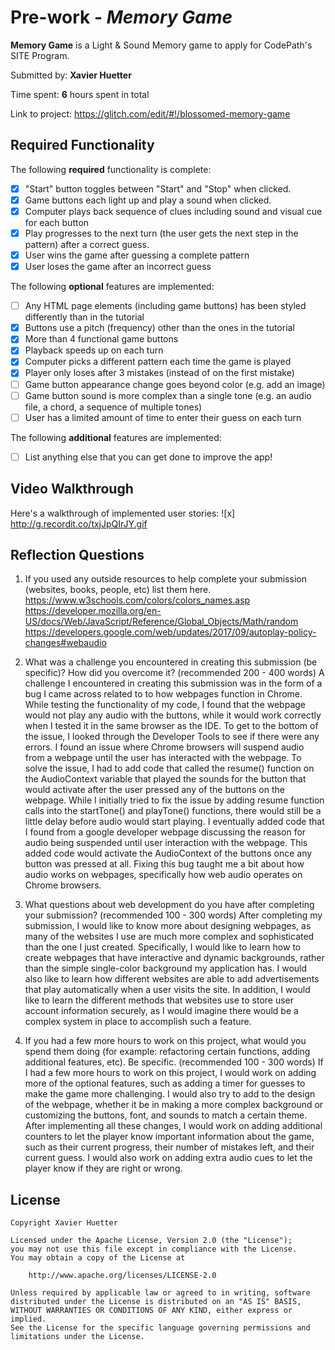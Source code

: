 # Pre-work - *Memory Game*

**Memory Game** is a Light & Sound Memory game to apply for CodePath's SITE Program. 

Submitted by: **Xavier Huetter**

Time spent: **6** hours spent in total

Link to project: https://glitch.com/edit/#!/blossomed-memory-game

## Required Functionality

The following **required** functionality is complete:

* [x] "Start" button toggles between "Start" and "Stop" when clicked. 
* [x] Game buttons each light up and play a sound when clicked. 
* [x] Computer plays back sequence of clues including sound and visual cue for each button
* [x] Play progresses to the next turn (the user gets the next step in the pattern) after a correct guess. 
* [x] User wins the game after guessing a complete pattern
* [x] User loses the game after an incorrect guess

The following **optional** features are implemented:

* [ ] Any HTML page elements (including game buttons) has been styled differently than in the tutorial
* [x] Buttons use a pitch (frequency) other than the ones in the tutorial
* [x] More than 4 functional game buttons
* [x] Playback speeds up on each turn
* [x] Computer picks a different pattern each time the game is played
* [x] Player only loses after 3 mistakes (instead of on the first mistake)
* [ ] Game button appearance change goes beyond color (e.g. add an image)
* [ ] Game button sound is more complex than a single tone (e.g. an audio file, a chord, a sequence of multiple tones)
* [ ] User has a limited amount of time to enter their guess on each turn

The following **additional** features are implemented:

- [ ] List anything else that you can get done to improve the app!

## Video Walkthrough

Here's a walkthrough of implemented user stories:
![x] http://g.recordit.co/txjJpQIrJY.gif


## Reflection Questions
1. If you used any outside resources to help complete your submission (websites, books, people, etc) list them here. 
https://www.w3schools.com/colors/colors_names.asp
https://developer.mozilla.org/en-US/docs/Web/JavaScript/Reference/Global_Objects/Math/random
https://developers.google.com/web/updates/2017/09/autoplay-policy-changes#webaudio

2. What was a challenge you encountered in creating this submission (be specific)? How did you overcome it? (recommended 200 - 400 words) 
A challenge I encountered in creating this submission was in the form of a bug I came across related to to how webpages function in Chrome. While testing the functionality of my code,
I found that the webpage would not play any audio with the buttons, while it would work correctly when I tested it in the same browser as the IDE. To get to the bottom of the issue, I
looked through the Developer Tools to see if there were any errors. I found an issue where Chrome browsers will suspend audio from a webpage until the user has interacted with the
webpage. To solve the issue, I had to add code that called the resume() function on the AudioContext variable that played the sounds for the button that would activate after the user
pressed any of the buttons on the webpage. While I initially tried to fix the issue by adding resume function calls into the startTone() and playTone() functions, there would still be
a little delay before audio would start playing. I eventually added code that I found from a google developer webpage discussing the reason for audio being suspended until user interaction
with the webpage. This added code would activate the AudioContext of the buttons once any button was pressed at all. Fixing this bug taught me a bit about how audio works on webpages,
specifically how web audio operates on Chrome browsers.

3. What questions about web development do you have after completing your submission? (recommended 100 - 300 words) 
After completing my submission, I would like to know more about designing webpages, as many of the websites I use are much more complex and sophisticated than the one I just created.
Specifically, I would like to learn how to create webpages that have interactive and dynamic backgrounds, rather than the simple single-color background my application has. I would also
like to learn how different websites are able to add advertisements that play automatically when a user visits the site. In addition, I would like to learn the different methods that websites
use to store user account information securely, as I would imagine there would be a complex system in place to accomplish such a feature.

4. If you had a few more hours to work on this project, what would you spend them doing (for example: refactoring certain functions, adding additional features, etc). Be specific. (recommended 100 - 300 words) 
If I had a few more hours to work on this project, I would work on adding more of the optional features, such as adding a timer for guesses to make the game more challenging. I would also try to add to
the design of the webpage, whether it be in making a more complex background or customizing the buttons, font, and sounds to match a certain theme. After implementing all these changes, I would work on
adding additional counters to let the player know important information about the game, such as their current progress, their number of mistakes left, and their current guess. I would also work on adding
extra audio cues to let the player know if they are right or wrong.



## License

    Copyright Xavier Huetter

    Licensed under the Apache License, Version 2.0 (the "License");
    you may not use this file except in compliance with the License.
    You may obtain a copy of the License at

        http://www.apache.org/licenses/LICENSE-2.0

    Unless required by applicable law or agreed to in writing, software
    distributed under the License is distributed on an "AS IS" BASIS,
    WITHOUT WARRANTIES OR CONDITIONS OF ANY KIND, either express or implied.
    See the License for the specific language governing permissions and
    limitations under the License.
